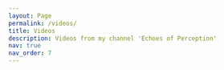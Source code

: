 ```yaml
---
layout: Page
permalink: /videos/
title: Videos
description: Videos from my channel 'Echoes of Perception'
nav: true
nav_order: 7
---
```


<script src="https://cdnjs.cloudflare.com/ajax/libs/rss-parser/3.12.0/rss-parser.min.js"></script>
<script>
async function fetchYouTubeVideos() {
    const rssFeedUrl = "https://www.youtube.com/feeds/videos.xml?channel_id=UCgR7VDoJ12cH20DskSd9CLA";
    const parser = new RSSParser();

    try {
        const feed = await parser.parseURL(rssFeedUrl);
        let videosHtml = "";

        feed.items.forEach(video => {
            const videoId = video.link.split("v=")[1]; // Extract video ID from URL
            videosHtml += `
                <div style="margin-bottom: 20px;">
                    <h3>${video.title}</h3>
                    <iframe width="560" height="315" src="https://www.youtube.com/embed/${videoId}" frameborder="0" allowfullscreen></iframe>
                </div>
            `;
        });

        document.getElementById("video-container").innerHTML = videosHtml;
    } catch (error) {
        console.error("Error fetching RSS feed:", error);
        document.getElementById("video-container").innerHTML = "<p>Error loading videos. Try again later.</p>";
    }
}

fetchYouTubeVideos();
</script>

<div id="video-container"></div>